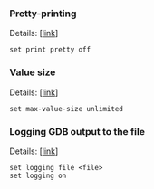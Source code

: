 ### Pretty-printing
Details: [[link](https://ftp.gnu.org/old-gnu/Manuals/gdb/html_node/gdb_57.html)]
```
set print pretty off
```

### Value size
Details: [[link](https://sourceware.org/gdb/current/onlinedocs/gdb/Value-Sizes.html)]
```
set max-value-size unlimited
```

### Logging GDB output to the file
Details: [[link](https://sourceware.org/gdb/current/onlinedocs/gdb/Logging-Output.html)]
```
set logging file <file>
set logging on
```


